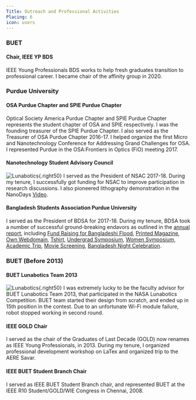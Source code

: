 ```yaml
---
Title: Outreach and Professional Activities
Placing: 6
icon: users
---
```


### BUET
#### Chair, IEEE YP BDS
IEEE Young Professionals BDS works to help fresh graduates transition to professional career. I became chair of the affinity group in 2020.

### Purdue University
#### OSA Purdue Chapter and SPIE Purdue Chapter
Optical Society America Purdue Chapter and SPIE Purdue Chapter represents the student chapter of OSA and SPIE respectively. I was the founding treasurer of the SPIE Purdue Chapter. I also served as the Treasurer of OSA Purdue Chapter 2016-17. I helped organize the first Micro and Nanotechnology Conference for Addressing Grand Challenges for OSA. I represented Purdue in the OSA:Frontiers in Optics (FiO) meeting 2017.

#### Nanotechnology Student Advisory Council
![Lunabotics](%base_url%/images/outreach/nanodays.jpg){.right50}
I served as the President of NSAC 2017-18. During my tenure, I successfully got funding for NSAC to improve participation in research discussions. I also pioneered lithography demonstration in the NanoDays [Video](https://www.youtube.com/watch?v=uALHbuyeFpw&t=1s).

#### Bangladesh Students Association Purdue University
I served as the President of BDSA for 2017-18. During my tenure, BDSA took a number of successful ground-breaking endavors as outlined in the [annual report](http://www.bdsapurdue.org/2018/05/bdsa-annual-general-meeting-dinner.html), including [Fund Raising for Bangladeshi Flood](http://www.bdsapurdue.org/2017/09/bdsa-fundraising-effort-for-flood.html), [Printed Magazine](http://www.bdsapurdue.org/2018/06/bdsa-magazine-2017-18-edition.html), [Own Webdomain](http://www.bdsapurdue.org), [Tshirt](http://www.bdsapurdue.org/2017/11/bdsa-cordially-invites-everyone-to-bdsa.html), [Undergrad Symposium](http://www.bdsapurdue.org/2017/10/bdsa-ug-symposium.html), [Women  Symposium](http://www.bdsapurdue.org/2018/02/bangladesh-students-association-purdue.html), [Academic Trip](http://www.bdsapurdue.org/2018/01/subaru-factory-trip-by-bdsa-members.html), [Movie Screening](http://www.bdsapurdue.org/2018/05/bdsa-special-symposium-sunny-sanwar.html), [Bangladesh Night Celebration](http://www.bdsapurdue.org/2017/10/bangladesh-night-thank-you-note.html).

### BUET (Before 2013)
#### BUET Lunabotics Team 2013
![Lunabotics](%base_url%/images/outreach/lunabotics.jpg){.right50}
I was extremely lucky to be the faculty advisor for BUET Lunabotics Team 2013, that participated in the NASA Lunabotics Competition. BUET team 
started their design from scratch, and ended up in 15th position in the contest. Due to an unfortunate Wi-Fi module failure, robot stopped working in second round.


#### IEEE GOLD Chair
I served as the chair of the Graduates of Last Decade (GOLD) now renames as IEEE Young Professionals, in 2013. During my tenure, I organized professional development workshop on LaTex and organized trip to the AERE Savar.

#### IEEE BUET Student Branch Chair
I served as IEEE BUET Student Branch chair, and represented BUET at the IEEE R10 Student/GOLD/WIE Congress in Chennai, 2008. 